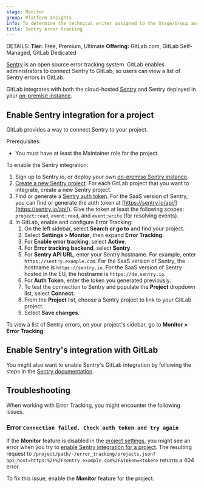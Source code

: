 ```yaml
---
stage: Monitor
group: Platform Insights
info: To determine the technical writer assigned to the Stage/Group associated with this page, see https://handbook.gitlab.com/handbook/product/ux/technical-writing/#assignments
title: Sentry error tracking
---
```


DETAILS:
**Tier:** Free, Premium, Ultimate
**Offering:** GitLab.com, GitLab Self-Managed, GitLab Dedicated

[Sentry](https://sentry.io/) is an open source error tracking system. GitLab enables
administrators to connect Sentry to GitLab, so users can view a list of Sentry errors in GitLab.

GitLab integrates with both the cloud-hosted [Sentry](https://sentry.io) and Sentry
deployed in your [on-premise instance](https://github.com/getsentry/onpremise/).

## Enable Sentry integration for a project

GitLab provides a way to connect Sentry to your project.

Prerequisites:

- You must have at least the Maintainer role for the project.

To enable the Sentry integration:

1. Sign up to Sentry.io, or deploy your own [on-premise Sentry instance](https://github.com/getsentry/onpremise/).
1. [Create a new Sentry project](https://docs.sentry.io/product/sentry-basics/integrate-frontend/create-new-project/).
   For each GitLab project that you want to integrate, create a new Sentry project.
1. Find or generate a [Sentry auth token](https://docs.sentry.io/api/auth/#auth-tokens).
   For the SaaS version of Sentry, you can find or generate the auth token at [https://sentry.io/api/](https://sentry.io/api/).
   Give the token at least the following scopes: `project:read`, `event:read`, and
   `event:write` (for resolving events).
1. In GitLab, enable and configure Error Tracking:
   1. On the left sidebar, select **Search or go to** and find your project.
   1. Select **Settings > Monitor**, then expand **Error Tracking**.
   1. For **Enable error tracking**, select **Active**.
   1. For **Error tracking backend**, select **Sentry**.
   1. For **Sentry API URL**, enter your Sentry hostname. For example,
      enter `https://sentry.example.com`.
      For the SaaS version of Sentry, the hostname is `https://sentry.io`.
      For the SaaS version of Sentry hosted in the EU, the hostname is `https://de.sentry.io`.
   1. For **Auth Token**, enter the token you generated previously.
   1. To test the connection to Sentry and populate the **Project** dropdown list,
      select **Connect**.
   1. From the **Project** list, choose a Sentry project to link to your GitLab project.
   1. Select **Save changes**.

To view a list of Sentry errors, on your project's sidebar, go to **Monitor > Error Tracking**.

## Enable Sentry's integration with GitLab

You might also want to enable Sentry's GitLab integration by following the steps
in the [Sentry documentation](https://docs.sentry.io/organization/integrations/source-code-mgmt/gitlab/).

## Troubleshooting

When working with Error Tracking, you might encounter the following issues.

### Error `Connection failed. Check auth token and try again`

If the **Monitor** feature is disabled in the
[project settings](../user/project/settings/index.md#configure-project-features-and-permissions),
you might see an error when you try to [enable Sentry integration for a project](#enable-sentry-integration-for-a-project).
The resulting request to `/project/path/-/error_tracking/projects.json?api_host=https:%2F%2Fsentry.example.com%2F&token=<token>` returns a 404 error.

To fix this issue, enable the **Monitor** feature for the project.
